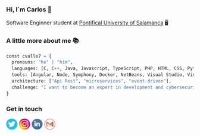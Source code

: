### Hi, I´m Carlos 👋

Software Enginner student at [Pontifical University of Salamanca](https://www.upsa.es/ "Pontifical University of Salamanca") 🖥️

### A little more about me 📚

```python
const cvalle7 = {
  pronouns: "he" | "him",
  languages: [C, C++, Java, Javascript, TypeScript, PHP, HTML, CSS, Python, SQL, NoSQL],
  tools: [Angular, Node, Symphony, Docker, NetBeans, Visual Studio, Visual Studio Code],
  architecture: ["Api Rest", "microservices", "event-driven"],
  challenge: "I want to become an expert in development and cybersecurity"
}
```


### Get in touch

<div class="social">
<a href="https://twitter.com/karlos_valle16"><img src="https://github.com/cvalle7/imgs/blob/main/291710_twitter_social%20media_tweet_bird_social_icon.png" width="30px"/></a>
<a href="https://www.instagram.com/carlosvalle.11/"><img src="https://github.com/cvalle7/imgs/blob/main/3225191_app_instagram_logo_media_popular_icon.png" width="30px"/></a>
<a href="#"><img src="https://github.com/cvalle7/imgs/blob/main/570628_link_linked%20in_linkedin_social_icon.png" width="30px"/></a>
<a href="mailto:cvb016@gmail.com"><img src="https://github.com/cvalle7/imgs/blob/main/1220340_gmail_google_mail_icon.png" width="30px"/></a>
</div>      





